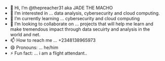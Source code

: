 - 👋 Hi, I’m @thepreacher31 aka JADE THE MACHO
- 👀 I’m interested in ... data analysis, cybersecurity and cloud computing.
- 🌱 I’m currently learning ... cybersecurity and cloud computing
- 💞️ I’m looking to collaborate on ... projects that will help me learn and make tremendous impact through data secuirty and analysis in the world and net.
- 📫 How to reach me ... +2348138965973
- 😄 Pronouns: ... he/him
- ⚡ Fun fact: ... i am a flight attendant..

<!---
thepreacher31/thepreacher31 is a ✨ special ✨ repository because its `README.md` (this file) appears on your GitHub profile.
You can click the Preview link to take a look at your changes.
--->
